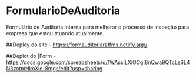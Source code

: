 # FormularioDeAuditoria
Formulário de Auditoria interna para melhorar o processo de inspeção para empresa que estou atuando atualmente.

##Deploy do site - https://formauditoriaraffms.netlify.app/

##Deplot do |Form - https://docs.google.com/spreadsheets/d/1WAssILXiOCgI8nQwa9QTcLs6L4N3zotmNkoXle-8mgs/edit?usp=sharing
